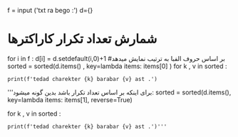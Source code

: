 f = input ('txt ra bego :')
d={}
# شمارش تعداد تکرار کاراکترها
for i in f :
    d[i] = d.setdefault(i,0)+1
#بر اساس حروف الفبا به ترتیب نمایش میدهد
sorted = sorted(d.items() , key=lambda items: items[0] )
for k , v in sorted :
    
    print(f'tedad charekter {k} barabar {v} ast .')



'''برای اینکه بر اساس تعداد تکرار باشد بدین گونه میشود:
sorted = sorted(d.items(), key=lambda items: items[1], reverse=True)

for k , v in sorted :
    
    print(f'tedad charekter {k} barabar {v} ast .')'''
